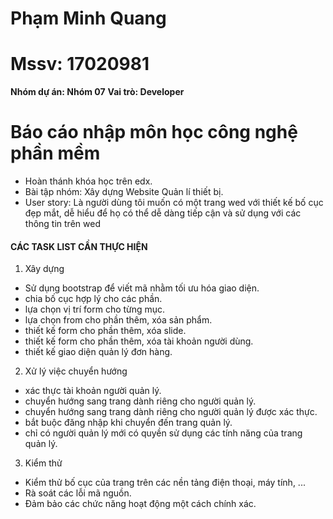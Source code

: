 ﻿
# Phạm Minh Quang
# Mssv: 17020981
**Nhóm dự án: Nhóm 07**
 **Vai trò: Developer**
 # Báo cáo nhập môn học công nghệ phần mềm
 * Hoàn thánh khóa học trên edx.
 * Bài tập nhóm: Xây dựng Website Quản lí thiết bị.
 * User story: Là người dùng tôi muốn có một trang wed với thiết kế bố cục đẹp mắt, dễ hiểu để họ có thể dễ dàng tiếp cận và sử dụng với các thông tin trên wed
  #### CÁC TASK LIST CẦN THỰC HIỆN
  1. Xây dựng
-   Sử dụng bootstrap để viết mã nhằm tối ưu hóa giao diện.
-   chia bố cục hợp lý cho các phần.
-   lựa chọn vị trí form cho từng mục.
-   lựa chọn from cho phần thêm, xóa sản phẩm.
-   thiết kế form cho phần thêm, xóa slide.
-   thiết kế form cho phần thêm, xóa tài khoản người dùng.
-   thiết kế giao diện quản lý đơn hàng.

   2.  Xử lý việc chuyển hướng
-   xác thực tài khoản người quản lý.
-   chuyển hướng sang trang dành riêng cho người quản lý.
-   chuyển hướng sang trang dành riêng cho người quản lý được xác thực.
-   bắt buộc đăng nhập khi chuyển đến trang quản lý.
-   chỉ có người quản lý mới có quyền sử dụng các tính năng của trang quản lý.

3. Kiểm thử
-   Kiểm thử bố cục của trang trên các nền tảng điện thoại, máy tính, ...
-   Rà soát các lỗi mã nguồn.
-   Đảm bảo các chức năng hoạt động một cách chính xác. 
